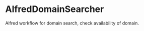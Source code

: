 AlfredDomainSearcher
====================

Alfred workflow for domain search, check availability of domain.
